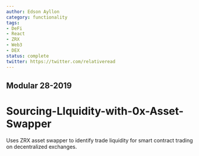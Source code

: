 ```yaml
---
author: Edson Ayllon
category: functionality
tags:
- DeFi
- React
- ZRX
- Web3
- DEX
status: complete
twitter: https://twitter.com/relativeread
---
```


## Modular 28-2019

# Sourcing-LIquidity-with-0x-Asset-Swapper

Uses ZRX asset swapper to identify trade liquidity for smart contract trading on decentralized exchanges.
